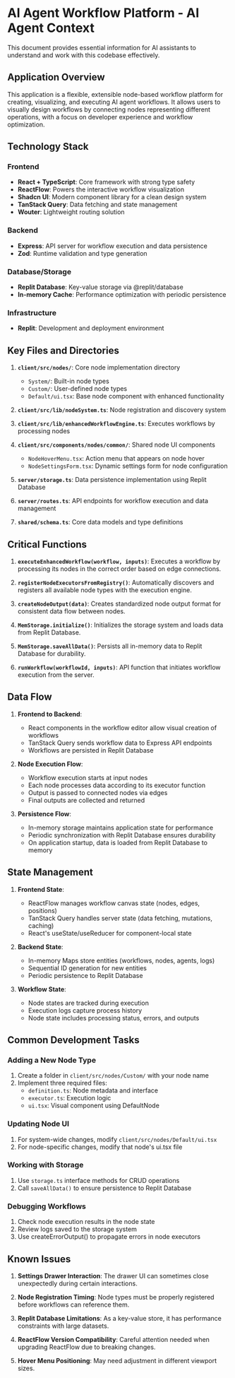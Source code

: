 # AI Agent Workflow Platform - AI Agent Context

This document provides essential information for AI assistants to understand and work with this codebase effectively.

## Application Overview

This application is a flexible, extensible node-based workflow platform for creating, visualizing, and executing AI agent workflows. It allows users to visually design workflows by connecting nodes representing different operations, with a focus on developer experience and workflow optimization.

## Technology Stack

### Frontend
- **React + TypeScript**: Core framework with strong type safety
- **ReactFlow**: Powers the interactive workflow visualization
- **Shadcn UI**: Modern component library for a clean design system
- **TanStack Query**: Data fetching and state management
- **Wouter**: Lightweight routing solution

### Backend
- **Express**: API server for workflow execution and data persistence
- **Zod**: Runtime validation and type generation

### Database/Storage
- **Replit Database**: Key-value storage via @replit/database
- **In-memory Cache**: Performance optimization with periodic persistence

### Infrastructure
- **Replit**: Development and deployment environment

## Key Files and Directories

1. **`client/src/nodes/`**: Core node implementation directory
   - `System/`: Built-in node types
   - `Custom/`: User-defined node types
   - `Default/ui.tsx`: Base node component with enhanced functionality

2. **`client/src/lib/nodeSystem.ts`**: Node registration and discovery system

3. **`client/src/lib/enhancedWorkflowEngine.ts`**: Executes workflows by processing nodes

4. **`client/src/components/nodes/common/`**: Shared node UI components
   - `NodeHoverMenu.tsx`: Action menu that appears on node hover
   - `NodeSettingsForm.tsx`: Dynamic settings form for node configuration

5. **`server/storage.ts`**: Data persistence implementation using Replit Database

6. **`server/routes.ts`**: API endpoints for workflow execution and data management

7. **`shared/schema.ts`**: Core data models and type definitions

## Critical Functions

1. **`executeEnhancedWorkflow(workflow, inputs)`**: Executes a workflow by processing its nodes in the correct order based on edge connections.

2. **`registerNodeExecutorsFromRegistry()`**: Automatically discovers and registers all available node types with the execution engine.

3. **`createNodeOutput(data)`**: Creates standardized node output format for consistent data flow between nodes.

4. **`MemStorage.initialize()`**: Initializes the storage system and loads data from Replit Database.

5. **`MemStorage.saveAllData()`**: Persists all in-memory data to Replit Database for durability.

6. **`runWorkflow(workflowId, inputs)`**: API function that initiates workflow execution from the server.

## Data Flow

1. **Frontend to Backend**:
   - React components in the workflow editor allow visual creation of workflows
   - TanStack Query sends workflow data to Express API endpoints
   - Workflows are persisted in Replit Database

2. **Node Execution Flow**:
   - Workflow execution starts at input nodes
   - Each node processes data according to its executor function
   - Output is passed to connected nodes via edges
   - Final outputs are collected and returned

3. **Persistence Flow**:
   - In-memory storage maintains application state for performance
   - Periodic synchronization with Replit Database ensures durability
   - On application startup, data is loaded from Replit Database to memory

## State Management

1. **Frontend State**:
   - ReactFlow manages workflow canvas state (nodes, edges, positions)
   - TanStack Query handles server state (data fetching, mutations, caching)
   - React's useState/useReducer for component-local state

2. **Backend State**:
   - In-memory Maps store entities (workflows, nodes, agents, logs)
   - Sequential ID generation for new entities
   - Periodic persistence to Replit Database

3. **Workflow State**:
   - Node states are tracked during execution
   - Execution logs capture process history
   - Node state includes processing status, errors, and outputs

## Common Development Tasks

### Adding a New Node Type

1. Create a folder in `client/src/nodes/Custom/` with your node name
2. Implement three required files:
   - `definition.ts`: Node metadata and interface
   - `executor.ts`: Execution logic
   - `ui.tsx`: Visual component using DefaultNode

### Updating Node UI

1. For system-wide changes, modify `client/src/nodes/Default/ui.tsx`
2. For node-specific changes, modify that node's ui.tsx file

### Working with Storage

1. Use `storage.ts` interface methods for CRUD operations
2. Call `saveAllData()` to ensure persistence to Replit Database

### Debugging Workflows

1. Check node execution results in the node state
2. Review logs saved to the storage system
3. Use createErrorOutput() to propagate errors in node executors

## Known Issues

1. **Settings Drawer Interaction**: The drawer UI can sometimes close unexpectedly during certain interactions.

2. **Node Registration Timing**: Node types must be properly registered before workflows can reference them.

3. **Replit Database Limitations**: As a key-value store, it has performance constraints with large datasets.

4. **ReactFlow Version Compatibility**: Careful attention needed when upgrading ReactFlow due to breaking changes.

5. **Hover Menu Positioning**: May need adjustment in different viewport sizes.